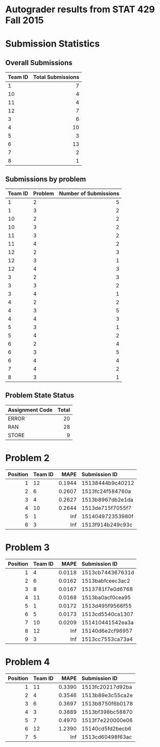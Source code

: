 Autograder results from STAT 429 Fall 2015
==========================================

Submission Statistics
=====================

Overall Submissions
-------------------

| Team ID |  Total Submissions|
|:--------|------------------:|
| 1       |                  7|
| 10      |                  4|
| 11      |                  4|
| 12      |                  7|
| 3       |                  6|
| 4       |                 10|
| 5       |                  3|
| 6       |                 13|
| 7       |                  2|
| 8       |                  1|

Submissions by problem
----------------------

| Team ID | Problem |  Number of Submissions|
|:--------|:--------|----------------------:|
| 1       | 2       |                      5|
| 1       | 3       |                      2|
| 10      | 2       |                      2|
| 10      | 3       |                      2|
| 11      | 3       |                      2|
| 11      | 4       |                      2|
| 12      | 2       |                      3|
| 12      | 3       |                      1|
| 12      | 4       |                      3|
| 3       | 2       |                      3|
| 3       | 3       |                      2|
| 3       | 4       |                      1|
| 4       | 2       |                      2|
| 4       | 3       |                      5|
| 4       | 4       |                      3|
| 5       | 3       |                      1|
| 5       | 4       |                      2|
| 6       | 2       |                      4|
| 6       | 3       |                      5|
| 6       | 4       |                      4|
| 7       | 4       |                      2|
| 8       | 3       |                      1|

Problem State Status
--------------------

| Assignment Code |  Total|
|:----------------|------:|
| ERROR           |     20|
| RAN             |     28|
| STORE           |      9|

Problem 2
=========

|  Position| Team ID |    MAPE| Submission ID    |
|---------:|:--------|-------:|:-----------------|
|         1| 12      |  0.1944| 15138444b9c40212 |
|         2| 6       |  0.2607| 1513fc24f584760a |
|         3| 4       |  0.2627| 1513b8967db2e1da |
|         4| 10      |  0.2644| 1513de715f7055f7 |
|         5| 1       |     Inf| 151404972353980f |
|         6| 3       |     Inf| 1513f914b249c93c |

Problem 3
=========

|  Position| Team ID |    MAPE| Submission ID    |
|---------:|:--------|-------:|:-----------------|
|         1| 4       |  0.0118| 1513cb744367631d |
|         2| 6       |  0.0162| 1513babfceec3ac2 |
|         3| 8       |  0.0167| 1513781f7e0d6768 |
|         4| 11      |  0.0168| 1513ba0acf0cea95 |
|         5| 1       |  0.0172| 1513d495f9566f55 |
|         6| 5       |  0.0173| 1513cd5540ca1307 |
|         7| 10      |  0.0209| 151410441542ea3a |
|         8| 12      |     Inf| 15140d6e2cf96957 |
|         9| 3       |     Inf| 1513cc7553ca73a4 |

Problem 4
=========

|  Position| Team ID |    MAPE| Submission ID    |
|---------:|:--------|-------:|:-----------------|
|         1| 11      |  0.3390| 1513fc20217d92ba |
|         2| 4       |  0.3546| 1513b89e3c55ca2e |
|         3| 6       |  0.3697| 1513b8750f6b0178 |
|         4| 3       |  0.3889| 1513bf398bc58870 |
|         5| 7       |  0.4970| 1513f7e220000e06 |
|         6| 12      |  1.2390| 15140cd5fd2becb6 |
|         7| 5       |     Inf| 1513cd60498f63ac |
